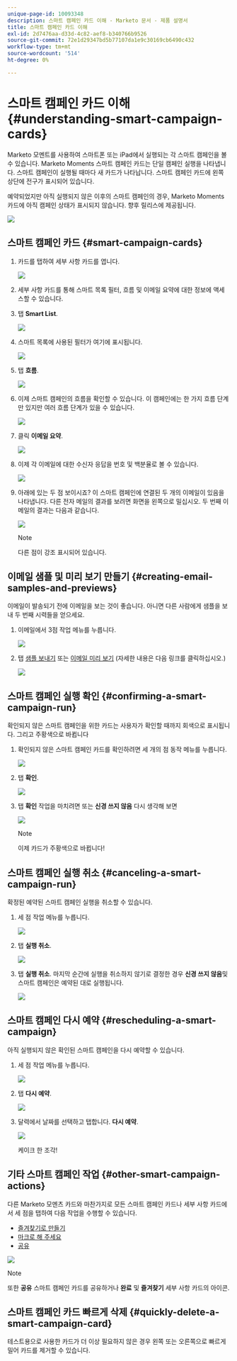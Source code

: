 ```yaml
---
unique-page-id: 10093348
description: 스마트 캠페인 카드 이해 - Marketo 문서 - 제품 설명서
title: 스마트 캠페인 카드 이해
exl-id: 2d7476aa-d33d-4c82-aef8-b340766b9526
source-git-commit: 72e1d29347bd5b77107da1e9c30169cb6490c432
workflow-type: tm+mt
source-wordcount: '514'
ht-degree: 0%

---
```


# 스마트 캠페인 카드 이해 {#understanding-smart-campaign-cards}

Marketo 모멘트를 사용하여 스마트폰 또는 iPad에서 실행되는 각 스마트 캠페인을 볼 수 있습니다. Marketo Moments 스마트 캠페인 카드는 단일 캠페인 실행을 나타냅니다. 스마트 캠페인이 실행될 때마다 새 카드가 나타납니다. 스마트 캠페인 카드에 왼쪽 상단에 전구가 표시되어 있습니다.

예약되었지만 아직 실행되지 않은 이후의 스마트 캠페인의 경우, Marketo Moments 카드에 아직 캠페인 상태가 표시되지 않습니다. 향후 릴리스에 제공됩니다.

![](assets/image2015-9-23-10-3a1-3a5.png)

## 스마트 캠페인 카드 {#smart-campaign-cards}

1. 카드를 탭하여 세부 사항 카드를 엽니다.

   ![](assets/image2015-9-21-11-3a7-3a52.png)

1. 세부 사항 카드를 통해 스마트 목록 필터, 흐름 및 이메일 요약에 대한 정보에 액세스할 수 있습니다.

1. 탭 **Smart List**.

   ![](assets/image2015-9-21-13-3a31-3a49.png)

1. 스마트 목록에 사용된 필터가 여기에 표시됩니다.

   ![](assets/image2015-9-21-13-3a35-3a29.png)

1. 탭 **흐름**.

   ![](assets/image2015-9-21-13-3a37-3a20.png)

1. 이제 스마트 캠페인의 흐름을 확인할 수 있습니다. 이 캠페인에는 한 가지 흐름 단계만 있지만 여러 흐름 단계가 있을 수 있습니다.

   ![](assets/image2015-9-22-15-3a8-3a12.png)

1. 클릭 **이메일 요약**.

   ![](assets/image2015-9-21-13-3a51-3a7.png)

1. 이제 각 이메일에 대한 수신자 응답을 번호 및 백분율로 볼 수 있습니다.

   ![](assets/image2015-9-21-13-3a59-3a29.png)

1. 아래에 있는 두 점 보이시죠? 이 스마트 캠페인에 연결된 두 개의 이메일이 있음을 나타냅니다. 다른 전자 메일의 결과를 보려면 화면을 왼쪽으로 밀십시오. 두 번째 이메일의 결과는 다음과 같습니다.

   ![](assets/image2015-9-21-14-3a4-3a51.png)

   >[!NOTE]
   >
   >다른 점이 강조 표시되어 있습니다.

## 이메일 샘플 및 미리 보기 만들기 {#creating-email-samples-and-previews}

이메일이 발송되기 전에 이메일을 보는 것이 좋습니다. 아니면 다른 사람에게 샘플을 보내 두 번째 시력들을 얻으세요.

1. 이메일에서 3점 작업 메뉴를 누릅니다.

   ![](assets/image2015-9-22-14-3a54-3a12.png)

1. 탭 [샘플 보내기](/help/marketo/product-docs/core-marketo-concepts/mobile-apps/marketo-moments/working-with-moments/sending-a-sample.md) 또는 [이메일 미리 보기](/help/marketo/product-docs/core-marketo-concepts/mobile-apps/marketo-moments/working-with-moments/previewing-an-email.md) (자세한 내용은 다음 링크를 클릭하십시오.)

   ![](assets/image2015-9-22-14-3a52-3a11.png)

## 스마트 캠페인 실행 확인 {#confirming-a-smart-campaign-run}

확인되지 않은 스마트 캠페인을 위한 카드는 사용자가 확인할 때까지 회색으로 표시됩니다. 그리고 주황색으로 바뀝니다

1. 확인되지 않은 스마트 캠페인 카드를 확인하려면 세 개의 점 동작 메뉴를 누릅니다.

   ![](assets/image2015-9-23-10-3a43-3a23.png)

1. 탭 **확인**.

   ![](assets/image2015-9-23-10-3a45-3a51.png)

1. 탭 **확인** 작업을 마치려면 또는 **신경 쓰지 않음** 다시 생각해 보면

   ![](assets/image2015-9-23-10-3a47-3a28.png)

   >[!NOTE]
   >
   >이제 카드가 주황색으로 바뀝니다!

## 스마트 캠페인 실행 취소 {#canceling-a-smart-campaign-run}

확정된 예약된 스마트 캠페인 실행을 취소할 수 있습니다.

1. 세 점 작업 메뉴를 누릅니다.

   ![](assets/image2015-9-22-14-3a34-3a14.png)

1. 탭 **실행 취소**.

   ![](assets/image2015-9-22-14-3a35-3a33.png)

1. 탭 **실행 취소**. 마지막 순간에 실행을 취소하지 않기로 결정한 경우 **신경 쓰지 않음**&#x200B;및 스마트 캠페인은 예약된 대로 실행됩니다.

   ![](assets/image2015-9-22-14-3a41-3a26.png)

## 스마트 캠페인 다시 예약 {#rescheduling-a-smart-campaign}

아직 실행되지 않은 확인된 스마트 캠페인을 다시 예약할 수 있습니다.

1. 세 점 작업 메뉴를 누릅니다.

   ![](assets/image2015-9-22-14-3a11-3a25.png)

1. 탭 **다시 예약**.

   ![](assets/image2015-9-22-14-3a13-3a25.png)

1. 달력에서 날짜를 선택하고 탭합니다. **다시 예약**.

   ![](assets/image2015-9-22-14-3a16-3a56.png)

   케이크 한 조각!

## 기타 스마트 캠페인 작업 {#other-smart-campaign-actions}

다른 Marketo 모멘츠 카드와 마찬가지로 모든 스마트 캠페인 카드나 세부 사항 카드에서 세 점을 탭하여 다음 작업을 수행할 수 있습니다.

* [즐겨찾기로 만들기](/help/marketo/product-docs/core-marketo-concepts/mobile-apps/marketo-moments/working-with-moments/creating-a-favorite.md)
* [마크로 해 주세요](/help/marketo/product-docs/core-marketo-concepts/mobile-apps/marketo-moments/working-with-moments/marking-it-done.md)
* [공유](/help/marketo/product-docs/core-marketo-concepts/mobile-apps/marketo-moments/working-with-moments/sharing-a-moment.md)

![](assets/image2015-9-21-14-3a38-3a19.png)

>[!NOTE]
>
>또한 **공유** 스마트 캠페인 카드를 공유하거나 **완료** 및 **즐겨찾기** 세부 사항 카드의 아이콘.

## 스마트 캠페인 카드 빠르게 삭제 {#quickly-delete-a-smart-campaign-card}

테스트용으로 사용한 카드가 더 이상 필요하지 않은 경우 왼쪽 또는 오른쪽으로 빠르게 밀어 카드를 제거할 수 있습니다.
